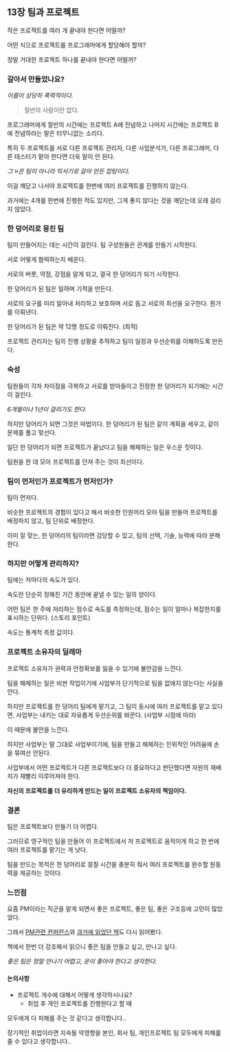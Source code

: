 ## 13장 팀과 프로젝트

작은 프로젝트를 여러 개 끝내야 한다면 어떨까?

어떤 식으로 프로젝트를 프로그래머에게 할당해야 할까?

정말 거대한 프로젝트 하나를 끝내야 한다면 어떨까?

### 갈아서 만들었나요?

*이름이 상당히 폭력적이다.*

> 절반의 사람이란 없다.  

프로그래머에게 절반의 시간에는 프로젝트 A에 전념하고 나머지 시간에는 프로젝트 B에 전념하라는 말은 터무니없는 소리다.

특히 두 프로젝트를 서로 다른 프로젝트 관리자, 다른 사업분석가, 다른 프로그래머, 다른 테스터가 맡아 한다면 더욱 말이 안 된다.

*그ㄳ은 팀이 아니라 믹서기로 갈아 만든 잡탕이다.*

이걸 깨닫고 나서야 프로젝트를 한번에 여러 프로젝트를 진행하지 않는다.

과거에는 4개를 한번에 진행한 적도 있지만, 그게 좋지 않다는 것을 깨닫는데 오래 걸리지 않았다.

### 한 덩어리로 뭉친 팀

팀이 만들어지는 데는 시간이 걸린다. 팀 구성원들은 관계를 만들기 시작한다.

서로 어떻게 협력하는지 배운다.

서로의 버릇, 약점, 강점을 알게 되고, 결국 한 덩어리가 되기 시작한다.

한 덩어리가 된 팀은 일하며 기적을 만든다.

서로의 요구를 미리 알아내 처리하고 보호하며 서로 돕고 서로의 최선을 요구한다. 뭔가를 이뤄낸다.

한 덩어리가 된 팀은 약 12명 정도로 이뤄진다. (최적)

프로젝트 관리자는 팀의 진행 상황을 추적하고 팀이 일정과 우선순위를 이해하도록 만든다.

### 숙성

팀원들이 각자 차이점을 극복하고 서로를 받아들이고 진정한 한 덩어리가 되기에는 시간이 걸린다.

*6개월이나 1년이 걸리기도 한다.*

하지만 덩어리가 되면 그것은 마법이다. 한 덩어리가 된 팀은 같이 계획을 세우고, 같이 문제를 풀고 맞선다.

일단 한 덩어리가 되면 프로젝트가 끝났다고 팀을 해체하는 일은 우스운 짓이다.

팀원을 한 데 모아 프로젝트를 던져 주는 것이 최선이다.

### 팀이 먼저인가 프로젝트가 먼저인가?

팀이 먼저다.

비슷한 프로젝트의 경험이 있다고 해서 비슷한 인원끼리 모아 팀을 만들어 프로젝트를 배정하지 않고, 팀 단위로 배정한다.

이미 잘 맞는, 한 덩어리의 팀이라면 감당할 수 있고, 팀의 선택, 기술, 능력에 따라 분해한다.

### 하지만 어떻게 관리하지?

팀에는 저마다의 속도가 있다.

속도란 단순히 정해진 기간 동안에 끝낼 수 있는 일의 양이다.

어떤 팀은 한 주에 처리하는 점수로 속도를 측정하는데, 점수는 일이 얼마나 복잡한지를 표시하는 단위다. (스토리 포인트)

속도는 통계적 측정 값이다.

### 프로젝트 소유자의 딜레마

프로젝트 소유자가 권력과 안정확보를 잃을 수 있기에 불안감을 느낀다.

팀을 해체하는 일은 비싼 작업이기에 사업부가 단기적으로 팀을 없애지 않는다는 사실을 안다.

하지만 프로젝트를 한 덩어리 팀에게 맡기고, 그 팀이 동시에 여러 프로젝트를 맡고 있다면, 사업부는 내키는 대로 자유롭게 우선순위를 바꾼다. (사업부 시점에 따라)

이 때문에 불안을 느낀다.

하지만 사업부는 말 그대로 사업부이기에, 팀을 만들고 해체하는 인위적인 어려움에 손을 묶여선 안된다.

사업부에서 어떤 프로젝트가 다른 프로젝트보다 더 중요하다고 판단했다면 자원의 재배치가 재빨리 이루어져야 한다.

**자신의 프로젝트를 더 유리하게 만드는 일이 프로젝트 소유자의 책임이다.**

### 결론

팀은 프로젝트보다 만들기 더 어렵다.

그러므로 영구적인 팀을 만들어 이 프로젝트에서 저 프로젝트로 움직이게 하고 한 번에 여러 프로젝트를 맡기는 게 낫다.

팀을 만드는 목적은 한 덩어리로 뭉칠 시간을 충분히 줘서 여러 프로젝트를 완수할 원동력을 제공하는 것이다.

### 느낀점

요즘 PM이라는 직군을 맡게 되면서 좋은 프로젝트, 좋은 팀, 좋은 구조등에 고민이 많았었다.

그래서 [PM관련 컨퍼런스](https://fkdl0048.github.io/daily/GamePM/)와 [과거에 읽었던 책](https://fkdl0048.github.io/bookreview/bookreview_RadicalCandor/)도 다시 읽어봤다.

책에서 한번 더 강조해서 읽으니 좋은 팀을 만들고 싶고, 만나고 싶다.

*좋은 팀은 정말 만나기 어렵고, 운이 좋아야 한다고 생각한다.*

#### 논의사항

- 프로젝트 개수에 대해서 어떻게 생각하시나요?
  - 취업 후 개인 프로젝트를 진행한다고 할 때

모두에게 다 피해를 주는 것 같다고 생각합니다..

장기적인 취업이라면 지속될 악영향을 본인, 회사 팀, 개인프로젝트 팀 모두에게 피해를 줄 수 있다고 생각합니다..
